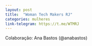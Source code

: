 ```yaml
---
layout: post
title:  "Woman Tech Makers RJ"
categories: mulheres
link-telegram: https://t.me/WTMRJ
---
```

Colaboração: Ana Bastos (@anabastos)
